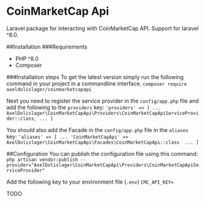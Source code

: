# CoinMarketCap Api
Laravel package for interacting with CoinMarketCap API.
Support for laravel ^8.0.


##Installation
###Requirements
- PHP ^8.0
- Composer

###Installation steps
To get the latest version simply run the following command in your project in a commandline interface.
``
composer require axeldolislager/coinmarketcapapi
``

Next you need to register the service provider in the `config/app.php` file and add the following to the `providers` key:
``
'providers' => [
    ...
    AxelDolislager\CoinMarketCapApi\Providers\CoinMarketCapApiServiceProvider::class,
    ...
]
``

You should also add the Facade in the `config/app.php` file in the `aliases` key:
``
'aliases' => [
    ...
    'CoinMarketCapApi' => AxelDolislager\CoinMarketCapApi\Facades\CoinMarketCapApi::class 
    ...
]
``

##Configuration
You can publish the configuration file using this command:
``
php artisan vendor:publish --provider="AxelDolislager\CoinMarketCapApi\Providers\CoinMarketCapApiServiceProvider"
``

Add the following key to your environment file (`.env`)
``
CMC_API_KEY=
``

TODO
